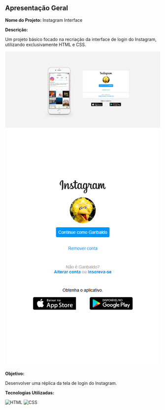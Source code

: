 ## Apresentação Geral

**Nome do Projeto:** Instagram Interface

**Descrição:**

Um projeto básico focado na recriação da interface de login do Instagram, utilizando exclusivamente HTML e CSS.

<div align="center">

  ![demo](https://raw.githubusercontent.com/Edssaac/instagram/main/src/img/demo/desktop.png)
  ![demo](https://raw.githubusercontent.com/Edssaac/instagram/main/src/img/demo/mobile.png)

</div>

**Objetivo:**

Desenvolver uma réplica da tela de login do Instagram.

**Tecnologias Utilizadas:**

![HTML](https://img.shields.io/badge/HTML5-E34F26?style=for-the-badge&logo=html5&logoColor=white)
![CSS](https://img.shields.io/badge/CSS3-1572B6?style=for-the-badge&logo=css3&logoColor=white)
